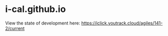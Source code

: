 # i-cal.github.io
View the state of development here:
https://iclick.youtrack.cloud/agiles/141-2/current
